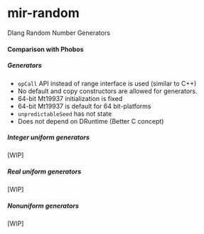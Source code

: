 # mir-random
Dlang Random Number Generators

#### Comparison with Phobos
##### Generators
 - `opCall` API instead of range interface is used (similar to C++)
 - No default and copy constructors are allowed for generators.
 - 64-bit Mt19937 initialization is fixed
 - 64-bit Mt19937 is default for 64 bit-platforms
 - `unpredictableSeed` has not state
 - Does not depend on DRuntime (Better C concept)

##### Integer uniform generators
[WIP]

##### Real uniform generators
[WIP]

##### Nonuniform generators
[WIP]
